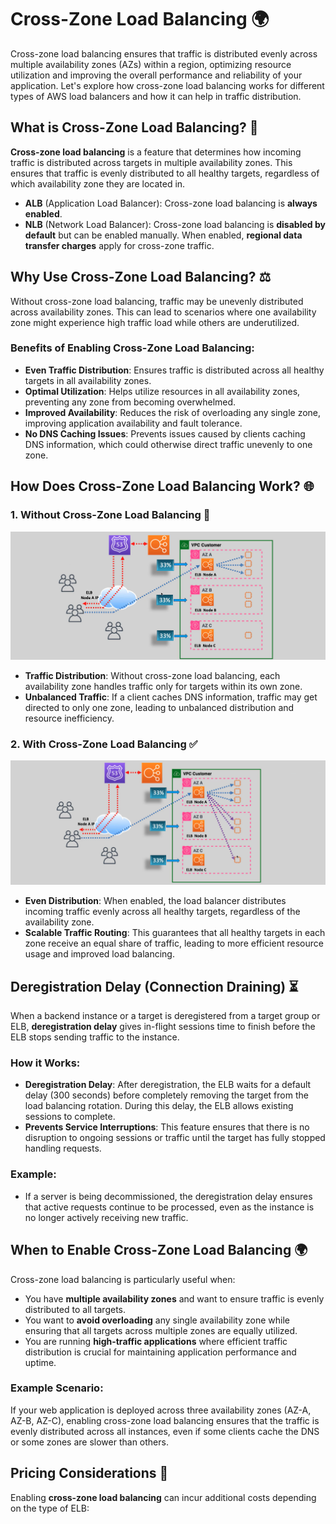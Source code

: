 # **Cross-Zone Load Balancing 🌍**

Cross-zone load balancing ensures that traffic is distributed evenly across multiple availability zones (AZs) within a region, optimizing resource utilization and improving the overall performance and reliability of your application. Let's explore how cross-zone load balancing works for different types of AWS load balancers and how it can help in traffic distribution.

## **What is Cross-Zone Load Balancing? 🤔**

**Cross-zone load balancing** is a feature that determines how incoming traffic is distributed across targets in multiple availability zones. This ensures that traffic is evenly distributed to all healthy targets, regardless of which availability zone they are located in.

- **ALB** (Application Load Balancer): Cross-zone load balancing is **always enabled**.
- **NLB** (Network Load Balancer): Cross-zone load balancing is **disabled by default** but can be enabled manually. When enabled, **regional data transfer charges** apply for cross-zone traffic.

## **Why Use Cross-Zone Load Balancing? ⚖️**

Without cross-zone load balancing, traffic may be unevenly distributed across availability zones. This can lead to scenarios where one availability zone might experience high traffic load while others are underutilized.

### **Benefits of Enabling Cross-Zone Load Balancing:**

- **Even Traffic Distribution**: Ensures traffic is distributed across all healthy targets in all availability zones.
- **Optimal Utilization**: Helps utilize resources in all availability zones, preventing any zone from becoming overwhelmed.
- **Improved Availability**: Reduces the risk of overloading any single zone, improving application availability and fault tolerance.
- **No DNS Caching Issues**: Prevents issues caused by clients caching DNS information, which could otherwise direct traffic unevenly to one zone.

## **How Does Cross-Zone Load Balancing Work? 🌐**

### **1. Without Cross-Zone Load Balancing 🚫**

![Without Cross Zone LB](images/lb-without-cross-zone.png)

- **Traffic Distribution**: Without cross-zone load balancing, each availability zone handles traffic only for targets within its own zone.
- **Unbalanced Traffic**: If a client caches DNS information, traffic may get directed to only one zone, leading to unbalanced distribution and resource inefficiency.

### **2. With Cross-Zone Load Balancing ✅**

![With Cross Zone LB](images/lb-with-cross-zone.png)

- **Even Distribution**: When enabled, the load balancer distributes incoming traffic evenly across all healthy targets, regardless of the availability zone.
- **Scalable Traffic Routing**: This guarantees that all healthy targets in each zone receive an equal share of traffic, leading to more efficient resource usage and improved load balancing.

## **Deregistration Delay (Connection Draining) ⏳**

When a backend instance or a target is deregistered from a target group or ELB, **deregistration delay** gives in-flight sessions time to finish before the ELB stops sending traffic to the instance.

### **How it Works:**

- **Deregistration Delay**: After deregistration, the ELB waits for a default delay (300 seconds) before completely removing the target from the load balancing rotation. During this delay, the ELB allows existing sessions to complete.
- **Prevents Service Interruptions**: This feature ensures that there is no disruption to ongoing sessions or traffic until the target has fully stopped handling requests.

### **Example**:

- If a server is being decommissioned, the deregistration delay ensures that active requests continue to be processed, even as the instance is no longer actively receiving new traffic.

## **When to Enable Cross-Zone Load Balancing 🌍**

Cross-zone load balancing is particularly useful when:

- You have **multiple availability zones** and want to ensure traffic is evenly distributed to all targets.
- You want to **avoid overloading** any single availability zone while ensuring that all targets across multiple zones are equally utilized.
- You are running **high-traffic applications** where efficient traffic distribution is crucial for maintaining application performance and uptime.

### **Example Scenario:**

If your web application is deployed across three availability zones (AZ-A, AZ-B, AZ-C), enabling cross-zone load balancing ensures that the traffic is evenly distributed across all instances, even if some clients cache the DNS or some zones are slower than others.

## **Pricing Considerations 💸**

Enabling **cross-zone load balancing** can incur additional costs depending on the type of ELB:
